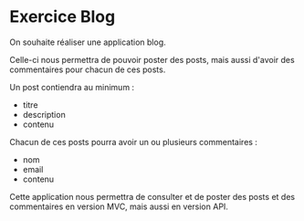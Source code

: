 # Exercice Blog

On souhaite réaliser une application blog.

Celle-ci nous permettra de pouvoir poster des posts, mais aussi d'avoir des commentaires pour chacun de ces posts.

Un post contiendra au minimum :

- titre
- description
- contenu

Chacun de ces posts pourra avoir un ou plusieurs commentaires :

- nom
- email
- contenu

Cette application nous permettra de consulter et de poster des posts et des commentaires en version MVC, mais aussi en version API.


